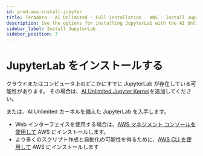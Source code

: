 ```yaml
---
id: prod-aws-install-jupyter
title: Teradata - AI Unlimited - Full installation - AWS - Install JupyterLab
description: See the options for installing JupyterLab with the AI Unlimited Jupyter Kernel.
sidebar_label: Install JupyterLab
sidebar_position: 7
---
```


# JupyterLab をインストールする
クラウドまたはコンピュータ上のどこかにすでに JupyterLab が存在している可能性があります。 その場合は、[AI Unlimited Jupyter Kernel](https://downloads.teradata.com/download/tools/teradata-ai-unlimited-jupyter-kernel)を追加してください。

または、AI Unlimited カーネルを備えた JupyterLab を入手します。

- Web インターフェイスを使用する場合は、[AWS マネジメント コンソールを使用して](aws-console-deploy-jupyter.md) AWS にインストールします。
- より多くのスクリプト作成と自動化の可能性を得るために、[AWS CLI を使用して](aws-cli-deploy-jupyter.md) AWS にインストールします 